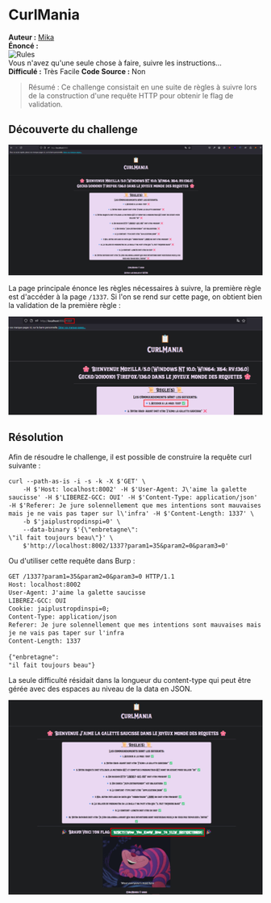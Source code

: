 # CurlMania

**Auteur :** [Mika](https://x.com/bWlrYQ)  
**Énoncé :**  
![Rules](https://media1.tenor.com/m/6dmUzAd7h8EAAAAd/rules.gif)  
Vous n'avez qu'une seule chose à faire, suivre les instructions...  
**Difficulé :** Très Facile
**Code Source :** Non

> Résumé : Ce challenge consistait en une suite de règles à suivre lors de la construction d'une requête HTTP pour obtenir le flag de validation.

## Découverte du challenge

![page d'accueil](img/accueil.png)

La page principale énonce les règles nécessaires à suivre, la première règle est d'accéder à la page `/1337`. Si l'on se rend sur cette page, on obtient bien la validation de la première règle :

![règle 1](img/regle_1.png)

## Résolution

Afin de résoudre le challenge, il est possible de construire la requête curl suivante : 

```
curl --path-as-is -i -s -k -X $'GET' \
    -H $'Host: localhost:8002' -H $'User-Agent: J\'aime la galette saucisse' -H $'LIBEREZ-GCC: OUI' -H $'Content-Type: application/json' -H $'Referer: Je jure solennellement que mes intentions sont mauvaises mais je ne vais pas taper sur l\'infra' -H $'Content-Length: 1337' \
    -b $'jaiplustropdinspi=0' \
    --data-binary $'{\"enbretagne\":                                                                                                                                                                                                                                                                                                                                                                                                                                                                                                                                                                                                                                                                                                                                                                                                                                                                                                                                                                                                                                                                                                                                                                                                                                                                                                                                                   \"il fait toujours beau\"}' \
    $'http://localhost:8002/1337?param1=35&param2=0&param3=0'
```

Ou d'utiliser cette requête dans Burp :
```
GET /1337?param1=35&param2=0&param3=0 HTTP/1.1
Host: localhost:8002
User-Agent: J'aime la galette saucisse
LIBEREZ-GCC: OUI
Cookie: jaiplustropdinspi=0;
Content-Type: application/json
Referer: Je jure solennellement que mes intentions sont mauvaises mais je ne vais pas taper sur l'infra
Content-Length: 1337

{"enbretagne":                                                                                                                                                                                                                                                                                                                                                                                                                                                                                                                                                                                                                                                                                                                                                                                                                                                                                                                                                                                                                                                                                                                                                                                                                                                                                                                                                   "il fait toujours beau"}
```

La seule difficulté résidait dans la longueur du content-type qui peut être gérée avec des espaces au niveau de la data en JSON.

![flag](img/final.png)